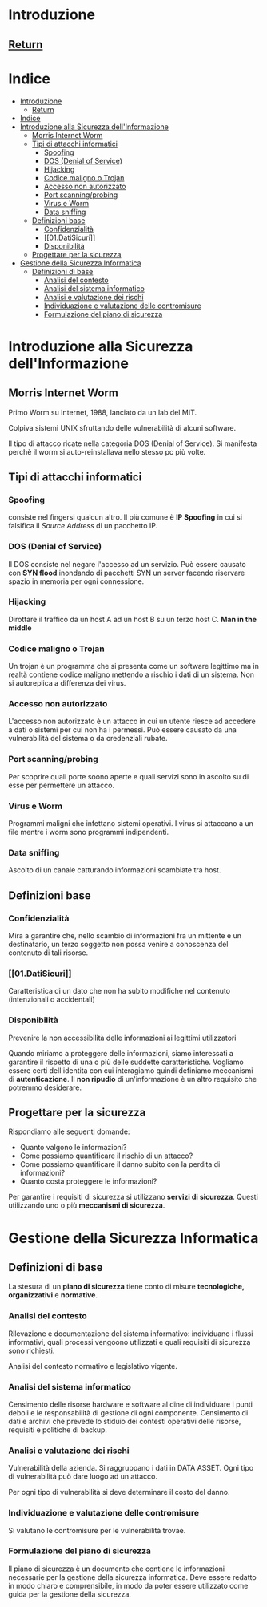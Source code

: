 # Introduzione

[Return](./README.md)
---

# Indice
- [Introduzione](#introduzione)
  - [Return](#return)
- [Indice](#indice)
- [Introduzione alla Sicurezza dell'Informazione](#introduzione-alla-sicurezza-dellinformazione)
  - [Morris Internet Worm](#morris-internet-worm)
  - [Tipi di attacchi informatici](#tipi-di-attacchi-informatici)
    - [Spoofing](#spoofing)
    - [DOS (Denial of Service)](#dos-denial-of-service)
    - [Hijacking](#hijacking)
    - [Codice maligno o Trojan](#codice-maligno-o-trojan)
    - [Accesso non autorizzato](#accesso-non-autorizzato)
    - [Port scanning/probing](#port-scanningprobing)
    - [Virus e Worm](#virus-e-worm)
    - [Data sniffing](#data-sniffing)
  - [Definizioni base](#definizioni-base)
    - [Confidenzialità](#confidenzialità)
    - [\[\[01.DatiSicuri\]\]](#01datisicuri)
    - [Disponibilità](#disponibilità)
  - [Progettare per la sicurezza](#progettare-per-la-sicurezza)
- [Gestione della Sicurezza Informatica](#gestione-della-sicurezza-informatica)
  - [Definizioni di base](#definizioni-di-base)
    - [Analisi del contesto](#analisi-del-contesto)
    - [Analisi del sistema informatico](#analisi-del-sistema-informatico)
    - [Analisi e valutazione dei rischi](#analisi-e-valutazione-dei-rischi)
    - [Individuazione e valutazione delle contromisure](#individuazione-e-valutazione-delle-contromisure)
    - [Formulazione del piano di sicurezza](#formulazione-del-piano-di-sicurezza)

# Introduzione alla Sicurezza dell'Informazione

## Morris Internet Worm

Primo Worm su Internet, 1988, lanciato da un lab del MIT.

Colpiva sistemi UNIX sfruttando delle vulnerabilità di alcuni software.

Il tipo di attacco ricate nella categoria DOS (Denial of Service). Si manifesta perchè il worm si auto-reinstallava nello stesso pc più volte.

## Tipi di attacchi informatici

### Spoofing
consiste nel fingersi qualcun altro. Il più comune è **IP Spoofing** in cui si falsifica il *Source Address* di un pacchetto IP.

### DOS (Denial of Service)
Il DOS consiste nel negare l'accesso ad un servizio. Può essere causato con **SYN flood** inondando di pacchetti SYN un server facendo riservare spazio in memoria per ogni connessione.

### Hijacking
Dirottare il traffico da un host A ad un host B su un terzo host C. **Man in the middle**

### Codice maligno o Trojan
Un trojan è un programma che si presenta come un software legittimo ma in realtà contiene codice maligno mettendo a rischio i dati di un sistema.
Non si autoreplica a differenza dei virus.

### Accesso non autorizzato
L'accesso non autorizzato è un attacco in cui un utente riesce ad accedere a dati o sistemi per cui non ha i permessi. Può essere causato da una vulnerabilità del sistema o da credenziali rubate.

### Port scanning/probing
Per scoprire quali porte soono aperte e quali servizi sono in ascolto su di esse per permettere un attacco.

### Virus e Worm
Programmi maligni che infettano sistemi operativi. I virus si attaccano a un file mentre i worm sono programmi indipendenti.

### Data sniffing
Ascolto di un canale catturando informazioni scambiate tra host.

## Definizioni base

### Confidenzialità
Mira a garantire che, nello scambio di informazioni fra un mittente e un destinatario, un terzo soggetto non possa venire a conoscenza del contenuto di tali risorse.

### [[01.DatiSicuri]]
Caratteristica di un dato che non ha subito modifiche nel contenuto (intenzionali o accidentali)

### Disponibilità
Prevenire la non accessibilità delle informazioni ai legittimi utilizzatori

Quando miriamo a proteggere delle informazioni, siamo interessati a garantire il rispetto di una o più delle suddette caratteristiche.
Vogliamo essere certi dell'identita con cui interagiamo quindi definiamo meccanismi di **autenticazione**.
Il **non ripudio** di un'informazione è un altro requisito che potremmo desiderare.

## Progettare per la sicurezza

Rispondiamo alle seguenti domande:
- Quanto valgono le informazioni?
- Come possiamo quantificare il rischio di un attacco?
- Come possiamo quantificare il danno subito con la perdita di informazioni?
- Quanto costa proteggere le informazioni?

Per garantire i requisiti di sicurezza si utilizzano **servizi di sicurezza**. Questi utilizzando uno o più **meccanismi di sicurezza**.

# Gestione della Sicurezza Informatica

## Definizioni di base

La stesura di un **piano di sicurezza** tiene conto di misure **tecnologiche, organizzativi** e **normative**.

### Analisi del contesto

Rilevazione e documentazione del sistema informativo: individuano i flussi informativi, quali processi vengoono utilizzati e quali requisiti di sicurezza sono richiesti.

Analisi del contesto normativo e legislativo vigente.

### Analisi del sistema informatico

Censimento delle risorse hardware e software al dine di individuare i punti deboli e le responsabilità di gestione di ogni componente.
Censimento di dati e archivi che prevede lo stiduio dei contesti operativi delle risorse, requisiti e politiche di backup.

### Analisi e valutazione dei rischi

Vulnerabilità della azienda. Si raggruppano i dati in DATA ASSET. Ogni tipo di vulnerabilità può dare luogo ad un attacco.

Per ogni tipo di vulnerabilità si deve determinare il costo del danno.

### Individuazione e valutazione delle contromisure

Si valutano le contromisure per le vulnerabilità trovae.

### Formulazione del piano di sicurezza

Il piano di sicurezza è un documento che contiene le informazioni necessarie per la gestione della sicurezza informatica. Deve essere redatto in modo chiaro e comprensibile, in modo da poter essere utilizzato come guida per la gestione della sicurezza.
